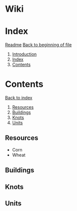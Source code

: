 # <a name="Wiki"></a>Wiki

# <a name="Index"></a>Index

[Readme](../README.md)
[Back to beginning of file](#Wiki)
1. [Introduction](#Introduction)
2. [Index](#Index)
3. [Contents](#Contents)

# <a name="Contents"></a>Contents

[Back to index](#Index)
1. [Resources](#Contents.Resources)
2. [Buildings](#Contents.Buildings)
3. [Knots](#Contents.Knots)
4. [Units](#Contents.Units)


## <a name="Contents.Resources"></a>Resources
* Corn
* Wheat

## <a name="Contents.Buildings"></a>Buildings
## <a name="Contents.Knots"></a>Knots
## <a name="Contents.Units"></a>Units